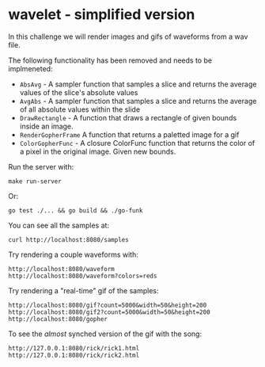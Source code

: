 # wavelet - simplified version

In this challenge we will render images and gifs of waveforms from a wav file.

The following functionality has been removed and needs to be implmeneted:

- `AbsAvg` - A sampler function that samples a slice and returns the average values of the slice's absolute values
- `AvgAbs` - A sampler function that samples a slice and returns the average of all absolute values within the slide
- `DrawRectangle` - A function that draws a rectangle of given bounds inside an image.
- `RenderGopherFrame` A function that returns a paletted image for a gif
- `ColorGopherFunc` - A closure ColorFunc function that returns the color of a pixel in the original image. Given new bounds.

Run the server with:

    make run-server

Or: 

    go test ./... && go build && ./go-funk
You can see all the samples at:

    curl http://localhost:8080/samples

Try rendering a couple waveforms with:

    http://localhost:8080/waveform
    http://localhost:8080/waveform?colors=reds

Try rendering a "real-time" gif of the samples:

    http://localhost:8080/gif?count=5000&width=50&height=200
    http://localhost:8080/gif2?count=5000&width=50&height=200
    http://localhost:8080/gopher
    
To see the *almost* synched version of the gif with the song:

    http://127.0.0.1:8080/rick/rick1.html
    http://127.0.0.1:8080/rick/rick2.html
